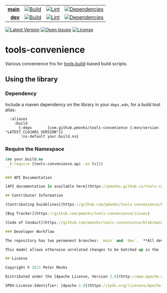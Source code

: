 | | | | |
|---:|:---:|:---:|:---:|
| [**main**](https://github.com/pmonks/tools-convenience/tree/main) | [![Build](https://github.com/pmonks/tools-convenience/workflows/build/badge.svg?branch=main)](https://github.com/pmonks/tools-convenience/actions?query=workflow%3Abuild) | [![Lint](https://github.com/pmonks/tools-convenience/workflows/lint/badge.svg?branch=main)](https://github.com/pmonks/tools-convenience/actions?query=workflow%3Alint) | [![Dependencies](https://github.com/pmonks/tools-convenience/workflows/dependencies/badge.svg?branch=main)](https://github.com/pmonks/tools-convenience/actions?query=workflow%3Adependencies) |
| [**dev**](https://github.com/pmonks/tools-convenience/tree/dev) | [![Build](https://github.com/pmonks/tools-convenience/workflows/build/badge.svg?branch=dev)](https://github.com/pmonks/tools-convenience/actions?query=workflow%3Abuild) | [![Lint](https://github.com/pmonks/tools-convenience/workflows/lint/badge.svg?branch=dev)](https://github.com/pmonks/tools-convenience/actions?query=workflow%3Alint) | [![Dependencies](https://github.com/pmonks/tools-convenience/workflows/dependencies/badge.svg?branch=dev)](https://github.com/pmonks/tools-convenience/actions?query=workflow%3Adependencies) |

[![Latest Version](https://img.shields.io/clojars/v/com.github.pmonks/tools-convenience)](https://clojars.org/com.github.pmonks/tools-convenience/) [![Open Issues](https://img.shields.io/github/issues/pmonks/tools-convenience.svg)](https://github.com/pmonks/tools-convenience/issues) [![License](https://img.shields.io/github/license/pmonks/tools-convenience.svg)](https://github.com/pmonks/tools-convenience/blob/main/LICENSE)

# tools-convenience

Various convenience fns for [tools.build](https://github.com/clojure/tools.build)-based build scripts.

## Using the library

### Dependency

Include a maven dependency on the library in your `deps.edn`, for a build tool alias:

```edn
  :aliases
    :build
      {:deps       {com.github.pmonks/tools-convenience {:mvn/version "LATEST_CLOJARS_VERSION"}}
       :ns-default your.build.ns}
```

### Require the Namespace

````clojure
(ns your.build.ns
  (:require [tools-convenience.api :as tc]))
```

### API Documentation

[API documentation is available here](https://pmonks.github.io/tools-convenience/).

## Contributor Information

[Contributing Guidelines](https://github.com/pmonks/tools-convenience/blob/main/.github/CONTRIBUTING.md)

[Bug Tracker](https://github.com/pmonks/tools-convenience/issues)

[Code of Conduct](https://github.com/pmonks/tools-convenience/blob/main/.github/CODE_OF_CONDUCT.md)

### Developer Workflow

The repository has two permanent branches: `main` and `dev`.  **All development must occur either in branch `dev`, or (preferably) in feature branches off of `dev`.**  All PRs must also be submitted against `dev`; the `main` branch is **only** updated from `dev` via PRs created by the core development team.  All other changes submitted to `main` will be rejected.

This model allows otherwise unrelated changes to be batched up in the `dev` branch, integration tested there, and then released en masse to the `main` branch, which will trigger automated generation and deployment of the release (Codox docs to github.io, JARs to Clojars, etc.).

## License

Copyright © 2021 Peter Monks

Distributed under the [Apache License, Version 2.0](http://www.apache.org/licenses/LICENSE-2.0).

SPDX-License-Identifier: [Apache-2.0](https://spdx.org/licenses/Apache-2.0)
